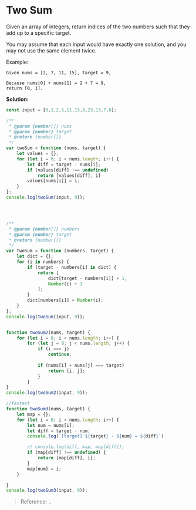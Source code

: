 
# Two Sum
Given an array of integers, return indices of the two numbers such that they add up to a specific target.

You may assume that each input would have exactly one solution, and you may not use the same element twice.

Example:

```
Given nums = [2, 7, 11, 15], target = 9,

Because nums[0] + nums[1] = 2 + 7 = 9,
return [0, 1].
```


**Solution:**

<!-- js-console -->
```javascript
const input = [0,1,2,5,11,15,8,23,13,7,8];

/**
 * @param {number[]} nums
 * @param {number} target
 * @return {number[]}
 */
var twoSum = function (nums, target) {
    let values = {};
    for (let i = 0; i < nums.length; i++) {
        let diff = target - nums[i];
        if (values[diff] !== undefined) 
            return [values[diff], i]
        values[nums[i]] = i;
    }
};
console.log(twoSum(input, 9));




/**
 * @param {number[]} numbers
 * @param {number} target
 * @return {number[]}
 */
var twoSum = function (numbers, target) {
    let dict = {};
    for (i in numbers) {
        if (target - numbers[i] in dict) {
            return [
                dict[target - numbers[i]] + 1,
                Number(i) + 1
            ];
        }
        dict[numbers[i]] = Number(i);
    }
};
console.log(twoSum(input, 9));


function twoSum2(nums, target) {
    for (let i = 0; i < nums.length; i++) {
        for (let j = 0; j < nums.length; j++) {
            if (i === j) 
                continue;
            
            if (nums[i] + nums[j] === target) 
                return [i, j];
            }
        }
}
console.log(twoSum2(input, 9));

//fastest
function twoSum3(nums, target) {
    let map = {};
    for (let i = 0; i < nums.length; i++) {
        let num = nums[i];
        let diff = target - num;
        console.log(`[target] ${target} - ${num} = ${diff}`)

        // console.log(diff, map, map[diff]);
        if (map[diff] !== undefined) {
            return [map[diff], i];
        }
        map[num] = i;
    }

}
console.log(twoSum3(input, 9));
```

> Reference: ..

